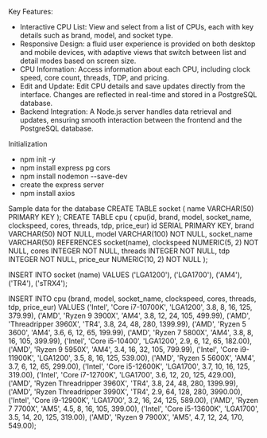 Key Features:
- Interactive CPU List: View and select from a list of CPUs, each with key details such as brand, model, and socket type.
- Responsive Design: a fluid user experience is provided on both desktop and mobile devices, with adaptive views that switch between list and detail modes based on screen size.
- CPU Information: Access information about each CPU, including clock speed, core count, threads, TDP, and pricing.
- Edit and Update: Edit CPU details and save updates directly from the interface. Changes are reflected in real-time and stored in a PostgreSQL database.
- Backend Integration: A Node.js server handles data retrieval and updates, ensuring smooth interaction between the frontend and the PostgreSQL database.

Initialization
- npm init -y
- npm install express pg cors
- npm install nodemon --save-dev
- create the express server
- npm install axios

Sample data for the database
CREATE TABLE socket (
    name VARCHAR(50) PRIMARY KEY
);
CREATE TABLE cpu ( cpu(id, brand, model, socket_name, clockspeed, cores, threads, tdp, price_eur)
    id SERIAL PRIMARY KEY,
    brand VARCHAR(50) NOT NULL,
    model VARCHAR(100) NOT NULL,
    socket_name VARCHAR(50) REFERENCES socket(name),
    clockspeed NUMERIC(5, 2) NOT NULL,
    cores INTEGER NOT NULL,
    threads INTEGER NOT NULL,
    tdp INTEGER NOT NULL,
    price_eur NUMERIC(10, 2) NOT NULL
);

INSERT INTO socket (name) VALUES
('LGA1200'),
('LGA1700'),
('AM4'),
('TR4'),
('sTRX4');

INSERT INTO cpu (brand, model, socket_name, clockspeed, cores, threads, tdp, price_eur) VALUES
('Intel', 'Core i7-10700K', 'LGA1200', 3.8, 8, 16, 125, 379.99),
('AMD', 'Ryzen 9 3900X', 'AM4', 3.8, 12, 24, 105, 499.99),
('AMD', 'Threadripper 3960X', 'TR4', 3.8, 24, 48, 280, 1399.99),
('AMD', 'Ryzen 5 3600', 'AM4', 3.6, 6, 12, 65, 199.99),
('AMD', 'Ryzen 7 5800X', 'AM4', 3.8, 8, 16, 105, 399.99),
('Intel', 'Core i5-10400', 'LGA1200', 2.9, 6, 12, 65, 182.00),
('AMD', 'Ryzen 9 5950X', 'AM4', 3.4, 16, 32, 105, 799.99),
('Intel', 'Core i9-11900K', 'LGA1200', 3.5, 8, 16, 125, 539.00),
('AMD', 'Ryzen 5 5600X', 'AM4', 3.7, 6, 12, 65, 299.00),
('Intel', 'Core i5-12600K', 'LGA1700', 3.7, 10, 16, 125, 319.00),
('Intel', 'Core i7-12700K', 'LGA1700', 3.6, 12, 20, 125, 429.00),
('AMD', 'Ryzen Threadripper 3960X', 'TR4', 3.8, 24, 48, 280, 1399.99),
('AMD', 'Ryzen Threadripper 3990X', 'TR4', 2.9, 64, 128, 280, 3990.00),
('Intel', 'Core i9-12900K', 'LGA1700', 3.2, 16, 24, 125, 589.00),
('AMD', 'Ryzen 7 7700X', 'AM5', 4.5, 8, 16, 105, 399.00),
('Intel', 'Core i5-13600K', 'LGA1700', 3.5, 14, 20, 125, 319.00),
('AMD', 'Ryzen 9 7900X', 'AM5', 4.7, 12, 24, 170, 549.00);
